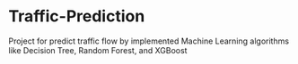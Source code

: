 # Traffic-Prediction
Project for predict traffic flow by implemented Machine Learning algorithms like Decision Tree, Random Forest, and XGBoost
